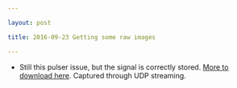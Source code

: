 ```yaml
---

layout: post

title: 2016-09-23 Getting some raw images

---
```



-   Still this pulser issue, but the signal is correctly stored. [More
    to download here](/croaker/data/examples/). Captured through
    UDP streaming.

